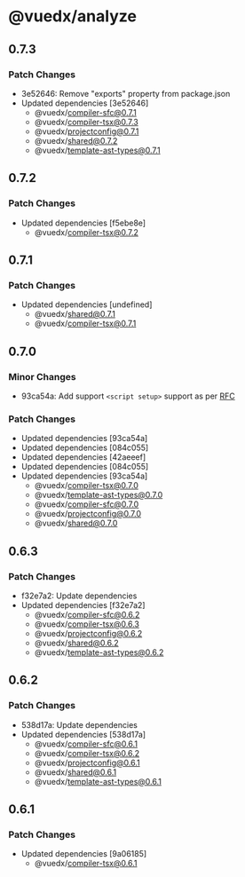 # @vuedx/analyze

## 0.7.3

### Patch Changes

- 3e52646: Remove "exports" property from package.json
- Updated dependencies [3e52646]
  - @vuedx/compiler-sfc@0.7.1
  - @vuedx/compiler-tsx@0.7.3
  - @vuedx/projectconfig@0.7.1
  - @vuedx/shared@0.7.2
  - @vuedx/template-ast-types@0.7.1

## 0.7.2

### Patch Changes

- Updated dependencies [f5ebe8e]
  - @vuedx/compiler-tsx@0.7.2

## 0.7.1

### Patch Changes

- Updated dependencies [undefined]
  - @vuedx/shared@0.7.1
  - @vuedx/compiler-tsx@0.7.1

## 0.7.0

### Minor Changes

- 93ca54a: Add support `<script setup>` support as per [RFC](https://github.com/vuejs/rfcs/pull/227)

### Patch Changes

- Updated dependencies [93ca54a]
- Updated dependencies [084c055]
- Updated dependencies [42aeeef]
- Updated dependencies [084c055]
- Updated dependencies [93ca54a]
  - @vuedx/compiler-tsx@0.7.0
  - @vuedx/template-ast-types@0.7.0
  - @vuedx/compiler-sfc@0.7.0
  - @vuedx/projectconfig@0.7.0
  - @vuedx/shared@0.7.0

## 0.6.3

### Patch Changes

- f32e7a2: Update dependencies
- Updated dependencies [f32e7a2]
  - @vuedx/compiler-sfc@0.6.2
  - @vuedx/compiler-tsx@0.6.3
  - @vuedx/projectconfig@0.6.2
  - @vuedx/shared@0.6.2
  - @vuedx/template-ast-types@0.6.2

## 0.6.2

### Patch Changes

- 538d17a: Update dependencies
- Updated dependencies [538d17a]
  - @vuedx/compiler-sfc@0.6.1
  - @vuedx/compiler-tsx@0.6.2
  - @vuedx/projectconfig@0.6.1
  - @vuedx/shared@0.6.1
  - @vuedx/template-ast-types@0.6.1

## 0.6.1

### Patch Changes

- Updated dependencies [9a06185]
  - @vuedx/compiler-tsx@0.6.1
